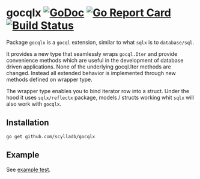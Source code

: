 # gocqlx [![GoDoc](http://img.shields.io/badge/go-documentation-blue.svg?style=flat-square)](http://godoc.org/github.com/scylladb/gocqlx) [![Go Report Card](https://goreportcard.com/badge/github.com/scylladb/gocqlx)](https://goreportcard.com/report/github.com/scylladb/gocqlx) [![Build Status](http://img.shields.io/travis/scylladb/gocqlx.svg?style=flat-square)](https://travis-ci.org/scylladb/gocqlx)

Package `gocqlx` is a `gocql` extension, similar to what `sqlx` is to `database/sql`.

It provides a new type that seamlessly wraps `gocql.Iter` and provide
convenience methods which are useful in the development of database driven
applications.  None of the underlying gocql.Iter methods are changed.
Instead all extended behavior is implemented through new methods defined on
wrapper type.

The wrapper type enables you to bind iterator row into a struct. Under the
hood it uses `sqlx/reflectx` package, models / structs working whit `sqlx` will
also work with `gocqlx`.

## Installation

    go get github.com/scylladb/gocqlx

## Example

See [example test](https://github.com/scylladb/gocqlx/blob/master/example_test.go).
